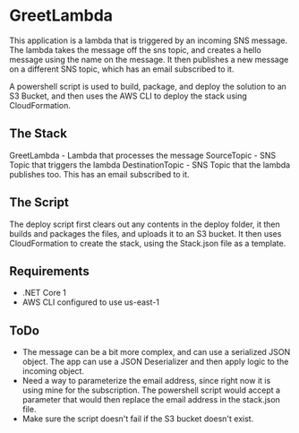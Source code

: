 # GreetLambda
This application is a lambda that is triggered by an incoming SNS message. The lambda takes the message off the sns topic, and creates a hello message using the name on the message. It then publishes a new message on a different SNS topic, which has an email subscribed to it.

A powershell script is used to build, package, and deploy the solution to an S3 Bucket, and then uses the AWS CLI to deploy the stack using CloudFormation.

## The Stack
GreetLambda - Lambda that processes the message
SourceTopic - SNS Topic that triggers the lambda
DestinationTopic - SNS Topic that the lambda publishes too. This has an email subscribed to it.

## The Script
The deploy script first clears out any contents in the deploy folder, it then builds and packages the files, and uploads it to an S3 bucket. It then uses CloudFormation to create the stack, using the Stack.json file as a template. 

## Requirements
* .NET Core 1
* AWS CLI configured to use us-east-1

## ToDo

* The message can be a bit more complex, and can use a serialized JSON object. The app can use a JSON Deserializer and then apply logic to the incoming object. 
* Need a way to parameterize the email address, since right now it is using mine for the subscription. The powershell script would accept a parameter that would then replace the email address in the stack.json file. 
* Make sure the script doesn't fail if the S3 bucket doesn't exist.
